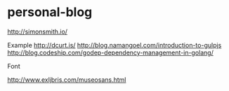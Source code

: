 # personal-blog

http://simonsmith.io/

Example
http://dcurt.is/
http://blog.namangoel.com/introduction-to-gulpjs
http://blog.codeship.com/godep-dependency-management-in-golang/

Font

http://www.exljbris.com/museosans.html
